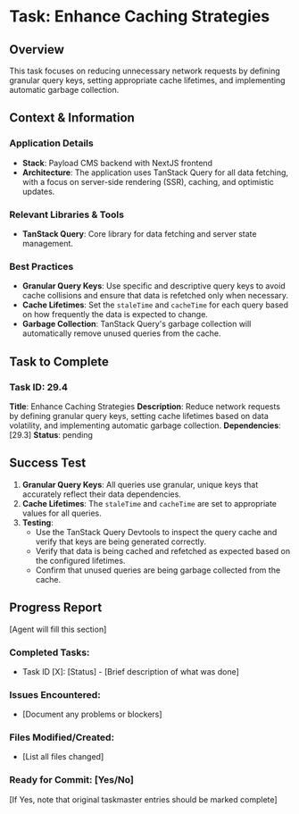 # Task: Enhance Caching Strategies

## Overview
This task focuses on reducing unnecessary network requests by defining granular query keys, setting appropriate cache lifetimes, and implementing automatic garbage collection.

## Context & Information
### Application Details
- **Stack**: Payload CMS backend with NextJS frontend
- **Architecture**: The application uses TanStack Query for all data fetching, with a focus on server-side rendering (SSR), caching, and optimistic updates.

### Relevant Libraries & Tools
- **TanStack Query**: Core library for data fetching and server state management.

### Best Practices
- **Granular Query Keys**: Use specific and descriptive query keys to avoid cache collisions and ensure that data is refetched only when necessary.
- **Cache Lifetimes**: Set the `staleTime` and `cacheTime` for each query based on how frequently the data is expected to change.
- **Garbage Collection**: TanStack Query's garbage collection will automatically remove unused queries from the cache.

## Task to Complete

### Task ID: 29.4
**Title**: Enhance Caching Strategies
**Description**: Reduce network requests by defining granular query keys, setting cache lifetimes based on data volatility, and implementing automatic garbage collection.
**Dependencies**: [29.3]
**Status**: pending

## Success Test
1.  **Granular Query Keys**: All queries use granular, unique keys that accurately reflect their data dependencies.
2.  **Cache Lifetimes**: The `staleTime` and `cacheTime` are set to appropriate values for all queries.
3.  **Testing**:
    - Use the TanStack Query Devtools to inspect the query cache and verify that keys are being generated correctly.
    - Verify that data is being cached and refetched as expected based on the configured lifetimes.
    - Confirm that unused queries are being garbage collected from the cache.

## Progress Report
[Agent will fill this section]

### Completed Tasks:
- Task ID [X]: [Status] - [Brief description of what was done]

### Issues Encountered:
- [Document any problems or blockers]

### Files Modified/Created:
- [List all files changed]

### Ready for Commit: [Yes/No]
[If Yes, note that original taskmaster entries should be marked complete]
